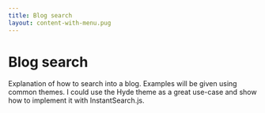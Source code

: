 ```yaml
---
title: Blog search
layout: content-with-menu.pug
---
```


# Blog search

Explanation of how to search into a blog. Examples will be given using common
themes. I could use the Hyde theme as a great use-case and show how to implement
it with InstantSearch.js.






